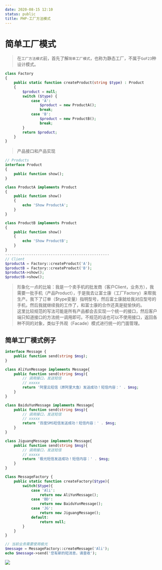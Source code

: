 ```yaml
---
date: 2020-08-15 12:10
status: public
title: PHP-工厂方法模式
---
```


# 简单工厂模式
>在`工厂方法模式`前，首先了解`简单工厂模式`，也称为静态工厂，不属于`GoF23`种设计模式。

```php
class Factory
{
    public static function createProduct(string $type) : Product
    {
        $product = null;
        switch ($type) {
            case 'A':
                $product = new ProductA();
                break;
            case 'B':
                $product = new ProductB();
                break;
        }
        return $product;
    }
}
```
> 产品接口和产品实现

```php
// Products
interface Product
{
    public function show();
}

class ProductA implements Product
{
    public function show()
    {
        echo 'Show ProductA';
    }
}

class ProductB implements Product
{
    public function show()
    {
        echo 'Show ProductB';
    }
}
------------------------------------------------
// Client
$productA = Factory::createProduct('A');
$productB = Factory::createProduct('B');
$productA->show();
$productB->show();
```
> 形象化一点的比喻：我是一个卖手机的批发商（客户Client，业务方），我需要一批手机（产品Product），于是我去让富士康（工厂Factory）来帮我生产。我下了订单（$type变量）指明型号，然后富士康就给我对应型号的手机，然后我就继续我的工作了，和富士康的合作还真是挺愉快的。<br/>
这里比较规范的写法可能是所有产品都会去实现一个统一的接口，然后客户端只知道接口的方法统一调用即可。不规范的话也可以不使用接口，返回各种不同的对象，类似于外观（Facade）模式进行统一的门面管理。

## 简单工厂模式例子
```php
interface Message {
    public function send(string $msg);
}

class AliYunMessage implements Message{
    public function send(string $msg){
        // 调用接口，发送短信
        // xxxxx
        return '阿里云短信（原阿里大鱼）发送成功！短信内容：' . $msg;
    }
}

class BaiduYunMessage implements Message{
    public function send(string $msg){
        // 调用接口，发送短信
        // xxxxx
        return '百度SMS短信发送成功！短信内容：' . $msg;
    }
}

class JiguangMessage implements Message{
    public function send(string $msg){
        // 调用接口，发送短信
        // xxxxx
        return '极光短信发送成功！短信内容：' . $msg;
    }
}

Class MessageFactory {
    public static function createFactory($type){
        switch($type){
            case 'Ali':
                return new AliYunMessage();
            case 'BD':
                return new BaiduYunMessage();
            case 'JG':
                return new JiguangMessage();
            default:
                return null;
        }
    }
}

// 当前业务需要使用极光
$message = MessageFactory::createMessage('Ali');
echo $message->send('您有新的短消息，请查收');
```

![](~/PHP-工厂方法模式/15-23-25.jpg)
